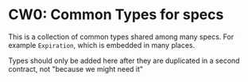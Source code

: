 # CW0: Common Types for specs

This is a collection of common types shared among many specs.
For example `Expiration`, which is embedded in many places.

Types should only be added here after they are duplicated in
a second contract, not "because we might need it"
